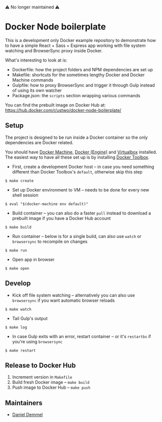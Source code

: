 ⚠️ No longer maintained ⚠️

# Docker Node boilerplate

This is a development only Docker example repository to demonstrate how to have a simple React + Sass + Express app working with file system watching and BrowserSync proxy inside Docker.

What's interesting to look at is:
  * Dockerfile: how the project folders and NPM dependencies are set up
  * Makefile: shortcuts for the sometimes lengthy Docker and Docker Machine commands
  * Gulpfile: how to proxy BrowserSync and trigger it through Gulp instead of using its own watcher
  * Package.json: the `scripts` section wrapping various commands

You can find the prebuilt image on Docker Hub at: https://hub.docker.com/r/ustwo/docker-node-boilerplate/

## Setup

The project is designed to be run inside a Docker container so the only dependencies are Docker related.

You should have [Docker Machine](https://docs.docker.com/machine/#installation), [Docker (Engine)](https://docs.docker.com/installation/binaries/) and [Virtualbox](https://www.virtualbox.org/wiki/Downloads) installed. The easiest way to have all these set up is by installing [Docker Toolbox](https://www.docker.com/docker-toolbox).

  * First, create a development Docker host – in case you need something different than Docker Toolbox's `default`, otherwise skip this step

  `$ make create`

  * Set up Docker environment to VM – needs to be done for every new shell session

  `$ eval "$(docker-machine env default)"`

  * Build container – you can also do a faster `pull` instead to download a prebuilt image if you have a Docker Hub account

  `$ make build`

  * Run container – below is for a single build, can also use `watch` or `browsersync` to recompile on changes

  `$ make run`

  * Open app in browser

  `$ make open`

## Develop

  * Kick off file system watching – alternatively you can also use `browsersync` if you want automatic browser reloads

  `$ make watch`

  * Tail Gulp's output

  `$ make log`

  * In case Gulp exits with an error, restart container – or it's `restartbs` if you're using `browsersync`

  `$ make restart`

## Release to Docker Hub

  1. Increment version in `Makefile`
  2. Build fresh Docker image – `make build`
  3. Push image to Docker Hub – `make push`

## Maintainers

* [Daniel Demmel](mailto:dain@ustwo.com)
